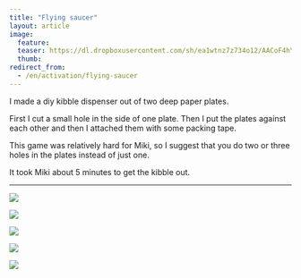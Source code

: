 ```yaml
---
title: "Flying saucer"
layout: article
image:
  feature:
  teaser: https://dl.dropboxusercontent.com/sh/ea1wtnz7z734o12/AACoF4hYVlC04T2kRrsL2sBaa/aktivointi/lentava-lautanen/DS03631%20%282%29-245px.jpg
  thumb:
redirect_from:
  - /en/activation/flying-saucer
---
```


I made a diy kibble dispenser out of two deep paper plates.

First I cut a small hole in the side of one plate. Then I put the plates against each other and then I attached them with some packing tape.

This game was relatively hard for Miki, so I suggest that you do two or three holes in the plates instead of just one.

It took Miki about 5 minutes to get the kibble out.

---

[![](https://dl.dropboxusercontent.com/sh/ea1wtnz7z734o12/AABJRTZC-B-R9Z9ITl4ud8ufa/aktivointi/lentava-lautanen/DS03632-800px.jpg)](https://dl.dropboxusercontent.com/sh/ea1wtnz7z734o12/AADny8N2aH2A29Q7XrVmW5wIa/aktivointi/lentava-lautanen/DS03632.jpg)

[![](https://dl.dropboxusercontent.com/sh/ea1wtnz7z734o12/AAClK2jLaVZ39UZ_eqXSlUdoa/aktivointi/lentava-lautanen/DS03631-800px.jpg)](https://dl.dropboxusercontent.com/sh/ea1wtnz7z734o12/AACCoezwr-TIHm210sM3fcJ_a/aktivointi/lentava-lautanen/DS03631.jpg)

[![](https://dl.dropboxusercontent.com/sh/ea1wtnz7z734o12/AADAqiFJYWD7KuKudfqPgwNma/aktivointi/lentava-lautanen/DS03685-800px.jpg)](https://dl.dropboxusercontent.com/sh/ea1wtnz7z734o12/AAD7OuSBYlMt2O2-A7Q11_SMa/aktivointi/lentava-lautanen/DS03685.jpg)

[![](https://dl.dropboxusercontent.com/sh/ea1wtnz7z734o12/AABtrY_aQqt8UhPqbheEO7gla/aktivointi/lentava-lautanen/DS03682-800px.jpg)](https://dl.dropboxusercontent.com/sh/ea1wtnz7z734o12/AAA0C4Wxyscsg1NwKcAvS3vFa/aktivointi/lentava-lautanen/DS03682.jpg)

[![](https://dl.dropboxusercontent.com/sh/ea1wtnz7z734o12/AAA_XPvp_eS_10K-2DWqc_cUa/aktivointi/lentava-lautanen/DS03617-800px.jpg)](https://dl.dropboxusercontent.com/sh/ea1wtnz7z734o12/AACtfNsBR2P2echsn7Ar44Yfa/aktivointi/lentava-lautanen/DS03617.jpg)
